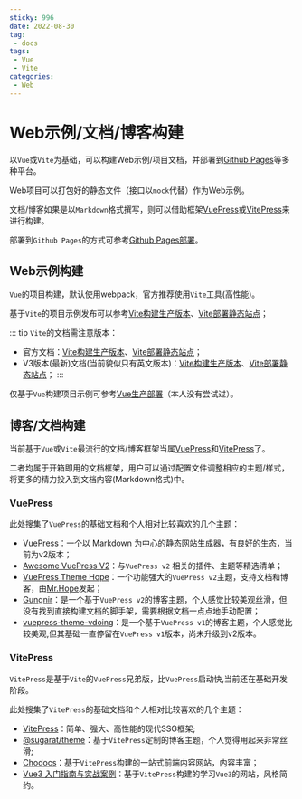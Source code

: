 ```yaml
---
sticky: 996
date: 2022-08-30
tag:
 - docs
tags:
 - Vue
 - Vite
categories:
 - Web
---
```


# Web示例/文档/博客构建

以`Vue`或`Vite`为基础，可以构建Web示例/项目文档，并部署到[Github Pages](https://docs.github.com/en/pages)等多种平台。

Web项目可以打包好的静态文件（接口以`mock`代替）作为Web示例。

文档/博客如果是以`Markdown`格式撰写，则可以借助框架[VuePress](https://v2.vuepress.vuejs.org/zh/)或[VitePress](https://vitepress.vuejs.org/)来进行构建。

部署到`Github Pages`的方式可参考[Github Pages部署](./gh-pages.md)。

## Web示例构建

`Vue`的项目构建，默认使用webpack，官方推荐使用`Vite`工具(高性能)。

基于`Vite`的项目示例发布可以参考[Vite构建生产版本](https://cn.vitejs.dev/guide/build.html)、[Vite部署静态站点](https://cn.vitejs.dev/guide/static-deploy.html#github-pages)；

::: tip
`Vite`的文档需注意版本：
- 官方文档：[Vite构建生产版本](https://cn.vitejs.dev/guide/build.html)、[Vite部署静态站点](https://cn.vitejs.dev/guide/static-deploy.html)；
- V3版本(最新)文档(当前貌似只有英文版本)：[Vite构建生产版本](https://v3.vitejs.dev/guide/build.html)、[Vite部署静态站点](https://v3.vitejs.dev/guide/static-deploy.html)；
:::

仅基于`Vue`构建项目示例可参考[Vue生产部署](https://cn.vuejs.org/guide/best-practices/production-deployment.html)（本人没有尝试过）。

## 博客/文档构建

当前基于`Vue`或`Vite`最流行的文档/博客框架当属[VuePress](https://v2.vuepress.vuejs.org/zh/)和[VitePress](https://vitepress.vuejs.org/)了。

二者均属于开箱即用的文档框架，用户可以通过配置文件调整相应的主题/样式，将更多的精力投入到文档内容(Markdown格式)中。

### VuePress

此处搜集了`VuePress`的基础文档和个人相对比较喜欢的几个主题：
- [VuePress](https://v2.vuepress.vuejs.org/zh/)：一个以 Markdown 为中心的静态网站生成器，有良好的生态，当前为v2版本；
- [Awesome VuePress V2](https://github.com/vuepress/awesome-vuepress/blob/main/v2.md)：与`VuePress v2` 相关的插件、主题等精选清单；
- [VuePress Theme Hope](https://theme-hope.vuejs.press/zh/)：一个功能强大的`VuePress v2`主题，支持文档和博客，由[Mr.Hope](https://mrhope.site/)发起；
- [Gungnir](https://v2-vuepress-theme-gungnir.vercel.app/)：是一个基于`VuePress v2`的博客主题，个人感觉比较美观丝滑，但没有找到直接构建文档的脚手架，需要根据文档一点点地手动配置；
- [vuepress-theme-vdoing](https://github.com/xugaoyi/vuepress-theme-vdoing)：是一个基于`VuePress v1`的博客主题，个人感觉比较美观,但其基础一直停留在`VuePress v1`版本，尚未升级到v2版本。

### VitePress

`VitePress`是基于`Vite`的`VuePress`兄弟版，比`VuePress`启动快,当前还在基础开发阶段。

此处搜集了`VitePress`的基础文档和个人相对比较喜欢的几个主题：
- [VitePress](https://vitepress.vuejs.org/)：简单、强大、高性能的现代SSG框架;
- [@sugarat/theme](https://theme.sugarat.top/)：基于`VitePress`定制的博客主题，个人觉得用起来非常丝滑;
- [Chodocs](https://chodocs.cn/)：基于`VitePress`构建的一站式前端内容网站，内容丰富；
- [Vue3 入门指南与实战案例](https://vue3.chengpeiquan.com/)：基于`VitePress`构建的学习`Vue3`的网站，风格简约。


